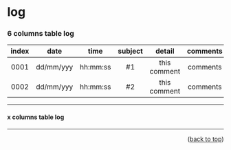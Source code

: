 <a name="topage"></a>

# log 

### 6 columns table log

| index |  date | time |  subject | detail | comments |
| :-: | :-: |  :-: |  :-: |  :-: | :-: | 
| 0001 | dd/mm/yyy | hh:mm:ss |  #1 | this comment | comments |
| 0002 | dd/mm/yyy | hh:mm:ss |  #2 | this comment | comments | 

----

#### x columns table log


----


<p align="right">(<a href="#topage">back to top</a>)</p>
<br/>
<br/>
